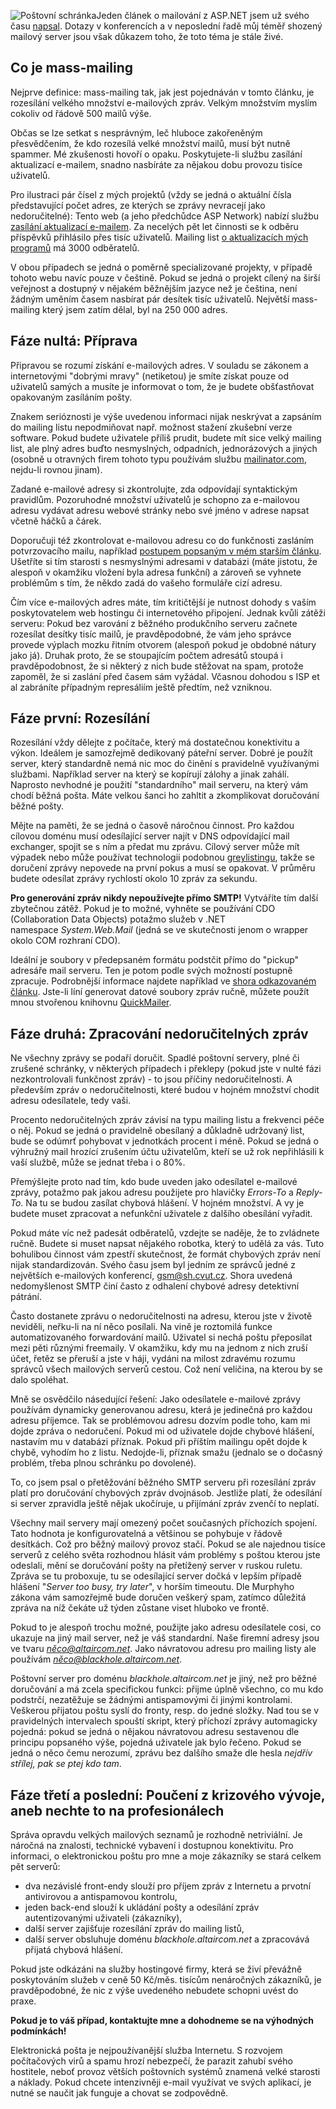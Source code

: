 <!-- dcterms:identifier = aspnetcz#28 -->
<!-- dcterms:title = Rozesílání hromadných e-mailových zpráv z prostředí .NET -->
<!-- dcterms:abstract = Jeden článek o mailování z ASP.NET jsem už svého času napsal. Dotazy v konferencích a v neposlední řadě můj téměř shozený mailový server jsou však důkazem toho, že toto téma je stále živé. -->
<!-- np9:categoryId = 1 -->
<!-- x4w:category = Tipy, triky -->
<!-- np9:authorId = 1 -->
<!-- np9:authorEmail = michal.valasek@altairis.cz -->
<!-- dcterms:creator = Michal Altair Valášek -->
<!-- dcterms:created = 2005-04-07T05:06:19.08+02:00 -->
<!-- dcterms:dateAccepted = 2005-04-07T05:06:19.08+02:00 -->

![Poštovní schránka](https://www.cdn.altairis.cz/Blog/letterbox.jpg "Poštovní schránka // via sxc.hu, used by permission")Jeden článek o mailování z ASP.NET jsem už svého času [napsal](/entry/article-20050103.aspx). Dotazy v konferencích a v neposlední řadě můj téměř shozený mailový server jsou však důkazem toho, že toto téma je stále živé.

## Co je mass-mailing

Nejprve definice: mass-mailing tak, jak jest pojednáván v tomto článku, je rozesílání velkého množství e-mailových zpráv. Velkým množstvím myslím cokoliv od řádově 500 mailů výše.

Občas se lze setkat s nesprávným, leč hluboce zakořeněným přesvědčením, že kdo rozesílá velké množství mailů, musí být nutně spammer. Mé zkušenosti hovoří o opaku. Poskytujete-li službu zasílání aktualizací e-mailem, snadno nasbíráte za nějakou dobu provozu tisíce uživatelů.

Pro ilustraci pár čísel z mých projektů (vždy se jedná o aktuální čísla představující počet adres, ze kterých se zprávy nevracejí jako nedoručitelné): Tento web (a jeho předchůdce ASP Network) nabízí službu [zasílání aktualizací e-mailem](/MailingList.aspx). Za necelých pět let činnosti se k odběru příspěvků přihlásilo přes tisíc uživatelů. Mailing list [o aktualizacích mých programů](http://software.altaircom.net/) má 3000 odběratelů.

V obou případech se jedná o poměrně specializované projekty, v případě tohoto webu navíc pouze v češtině. Pokud se jedná o projekt cílený na širší veřejnost a dostupný v nějakém běžnějším jazyce než je čeština, není žádným uměním časem nasbírat pár desítek tisíc uživatelů. Největší mass-mailing který jsem zatím dělal, byl na 250 000 adres.

## Fáze nultá: Příprava

Připravou se rozumí získání e-mailových adres. V souladu se zákonem a internetovými "dobrými mravy" (netiketou) je smíte získat pouze od uživatelů samých a musíte je informovat o tom, že je budete obšťastňovat opakovaným zasíláním pošty. 

Znakem serióznosti je výše uvedenou informaci nijak neskrývat a zapsáním do mailing listu nepodmiňovat např. možnost stažení zkušební verze software. Pokud budete uživatele příliš prudit, budete mít sice velký mailing list, ale plný adres buďto nesmyslných, odpadních, jednorázových a jiných (osobně u otravných firem tohoto typu používám službu [mailinator.com](http://www.mailinator.com/), nejdu-li rovnou jinam).

Zadané e-mailové adresy si zkontrolujte, zda odpovídají syntaktickým pravidlům. Pozoruhodné množství uživatelů je schopno za e-mailovou adresu vydávat adresu webové stránky nebo své jméno v adrese napsat včetně háčků a čárek.

Doporučuji též zkontrolovat e-mailovou adresu co do funkčnosti zasláním potvrzovacího mailu, například [postupem popsaným v mém starším článku](http://archive.aspnetwork.cz/art/clanek.asp?id=255). Ušetříte si tím starosti s nesmyslnými adresami v databázi (máte jistotu, že alespoň v okamžiku vložení byla adresa funkční) a zároveň se vyhnete problémům s tím, že někdo zadá do vašeho formuláře cizí adresu.

Čím více e-mailových adres máte, tím kritičtější je nutnost dohody s vaším poskytovatelem web hostingu či internetového připojení. Jednak kvůli zátěži serveru: Pokud bez varování z běžného produkčního serveru začnete rozesílat desítky tisíc mailů, je pravděpodobné, že vám jeho správce provede výplach mozku řitním otvorem (alespoň pokud je obdobné nátury jako já). Druhak proto, že se stoupajícím počtem adresátů stoupá i pravděpodobnost, že si některý z nich bude stěžovat na spam, protože zapoměl, že si zaslání před časem sám vyžádal. Včasnou dohodou s ISP et al zabráníte případným represáliím ještě předtím, než vzniknou.

## Fáze první: Rozesílání

Rozesílání vždy dělejte z počítače, který má dostatečnou konektivitu a výkon. Ideálem je samozřejmě dedikovaný páteřní server. Dobré je použít server, který standardně nemá nic moc do činění s pravidelně využívanými službami. Například server na který se kopírují zálohy a jinak zahálí. Naprosto nevhodné je použití "standardního" mail serveru, na který vám chodí běžná pošta. Máte velkou šanci ho zahltit a zkomplikovat doručování běžné pošty.

Mějte na paměti, že se jedná o časově náročnou činnost. Pro každou cílovou doménu musí odesílající server najít v DNS odpovídající mail exchanger, spojit se s ním a předat mu zprávu. Cílový server může mít výpadek nebo může používat technologii podobnou [greylistingu](http://projects.puremagic.com/greylisting/), takže se doručení zprávy nepovede na první pokus a musí se opakovat. V průměru budete odesílat zprávy rychlostí okolo 10 zpráv za sekundu.

**Pro generování zpráv nikdy nepoužívejte přímo SMTP!** Vytváříte tím další zbytečnou zátěž. Pokud je to možné, vyhněte se používání CDO (Collaboration Data Objects) potažmo služeb v .NET namespace *System.Web.Mail* (jedná se ve skutečnosti jenom o wrapper okolo COM rozhraní CDO).

Ideální je soubory v předepsaném formátu podstčit přímo do "pickup" adresáře mail serveru. Ten je potom podle svých možností postupně zpracuje. Podrobnější informace najdete například ve [shora odkazovaném článku](/entry/article-20050103.aspx#050135). Jste-li líní generovat datové soubory zpráv ručně, můžete použít mnou stvořenou knihovnu [QuickMailer](http://software.altaircom.net/software/quickmailer.aspx).

## Fáze druhá: Zpracování nedoručitelných zpráv

Ne všechny zprávy se podaří doručit. Spadlé poštovní servery, plné či zrušené schránky, v některých případech i překlepy (pokud jste v nulté fázi nezkontrolovali funkčnost zpráv) - to jsou příčiny nedoručitelnosti. A především zpráv o nedoručitelnosti, které budou v hojném množství chodit adresu odesílatele, tedy vaši.

Procento nedoručitelných zpráv závisí na typu mailing listu a frekvenci péče o něj. Pokud se jedná o pravidelně obesílaný a důkladně udržovaný list, bude se odúmrť pohybovat v jednotkách procent i méně. Pokud se jedná o výhružný mail hrozící zrušením účtu uživatelům, kteří se už rok nepřihlásili k vaší službě, může se jednat třeba i o 80%.

Přemýšlejte proto nad tím, kdo bude uveden jako odesílatel e-mailové zprávy, potažmo pak jakou adresu použijete pro hlavičky *Errors-To* a *Reply-To*. Na tu se budou zasílat chybová hlášení. V hojném množství. A vy je budete muset zpracovat a nefunkční uživatele z dalšího obesílání vyřadit. 

Pokud máte víc než padesát odběratelů, vzdejte se naděje, že to zvládnete ručně. Budete si muset napsat nějakého robotka, který to udělá za vás. Tuto bohulibou činnost vám zpestří skutečnost, že formát chybových zpráv není nijak standardizován. Svého času jsem byl jedním ze správců jedné z největších e-mailových konferencí, [gsm@sh.cvut.cz](mailto:gsm@sh.cvut.cz). Shora uvedená nedomyšlenost SMTP činí často z odhalení chybové adresy detektivní pátrání.

Často dostanete zprávu o nedoručitelnosti na adresu, kterou jste v životě neviděli, neřku-li na ní něco posílali. Na vině je roztomilá funkce automatizovaného forwardování mailů. Uživatel si nechá poštu přeposílat mezi pěti různými freemaily. V okamžiku, kdy mu na jednom z nich zruší účet, řetěz se přeruší a jste v háji, vydáni na milost zdravému rozumu správců všech mailových serverů cestou. Což není veličina, na kterou by se dalo spoléhat.

Mně se osvědčilo násedující řešení: Jako odesílatele e-mailové zprávy používám dynamicky generovanou adresu, která je jedinečná pro každou adresu příjemce. Tak se problémovou adresu dozvím podle toho, kam mi dojde zpráva o nedoručení. Pokud mi od uživatele dojde chybové hlášení, nastavím mu v databázi příznak. Pokud při příštím mailingu opět dojde k chybě, vyhodím ho z listu. Nedojde-li, příznak smažu (jednalo se o dočasný problém, třeba plnou schránku po dovolené).

To, co jsem psal o přetěžování běžného SMTP serveru při rozesílání zpráv platí pro doručování chybových zpráv dvojnásob. Jestliže platí, že odesílání si server zpravidla ještě nějak ukočíruje, u přijímání zpráv zvenčí to neplatí. 

Všechny mail servery mají omezený počet současných příchozích spojení. Tato hodnota je konfigurovatelná a většinou se pohybuje v řádově desítkách. Což pro běžný mailový provoz stačí. Pokud se ale najednou tisíce serverů z celého světa rozhodnou hlásit vám problémy s poštou kterou jste odeslali, mění se doručování pošty na přetížený server v ruskou ruletu. Zpráva se tu proboxuje, tu se odesílající server dočká v lepším případě hlášení "*Server too busy, try later*", v horším timeoutu. Dle Murphyho zákona vám samozřejmě bude doručen veškerý spam, zatímco důležitá zpráva na níž čekáte už týden zůstane viset hluboko ve frontě.

Pokud to je alespoň trochu možné, použijte jako adresu odesílatele cosi, co ukazuje na jiný mail server, než je váš standardní. Naše firemní adresy jsou ve tvaru *něco@altaircom.net*. Jako návratovou adresu pro mailing listy ale používám *něco@blackhole.altaircom.net*. 

Poštovní server pro doménu *blackhole.altaircom.net* je jiný, než pro běžné doručování a má zcela specifickou funkci: přijme úplně všechno, co mu kdo podstrčí, nezatěžuje se žádnými antispamovými či jinými kontrolami. Veškerou přijatou poštu syslí do fronty, resp. do jedné složky. Nad tou se v pravidelných intervalech spouští skript, který příchozí zprávy automagicky pojedná: pokud se jedná o nějakou návratovou adresu sestavenou dle principu popsaného výše, pojedná uživatele jak bylo řečeno. Pokud se jedná o něco čemu nerozumí, zprávu bez dalšího smaže dle hesla *nejdřív střílej, pak se ptej kdo tam*.

## Fáze třetí a poslední: Poučení z krizového vývoje, aneb nechte to na profesionálech

Správa opravdu velkých mailových seznamů je rozhodně netriviální. Je náročná na znalosti, technické vybavení i dostupnou konektivitu. Pro informaci, o elektronickou poštu pro mne a moje zákazníky se stará celkem pět serverů:

*   dva nezávislé front-endy slouží pro příjem zpráv z Internetu a prvotní antivirovou a antispamovou kontrolu,
*   jeden back-end slouží k ukládání pošty a odesílání zpráv autentizovanými uživateli (zákazníky),
*   další server zajišťuje rozesílání zpráv do mailing listů,
*   další server obsluhuje doménu *blackhole.altaircom.net* a zpracovává přijatá chybová hlášení.

Pokud jste odkázáni na služby hostingové firmy, která se živí převážně poskytováním služeb v ceně 50 Kč/měs. tisícům nenáročných zákazníků, je pravděpodobné, že nic z výše uvedeného nebudete schopni uvést do praxe.

**<reklama>**Pokud je to váš případ, kontaktujte mne a dohodneme se na výhodných podmínkách!**</reklama>**

Elektronická pošta je nejpoužívanější služba Internetu. S rozvojem počítačových virů a spamu hrozí nebezpečí, že parazit zahubí svého hostitele, neboť provoz větších poštovních systémů znamená velké starosti a náklady. Pokud chcete intenzivněji e-mail využívat ve svých aplikací, je nutné se naučit jak funguje a chovat se zodpovědně.